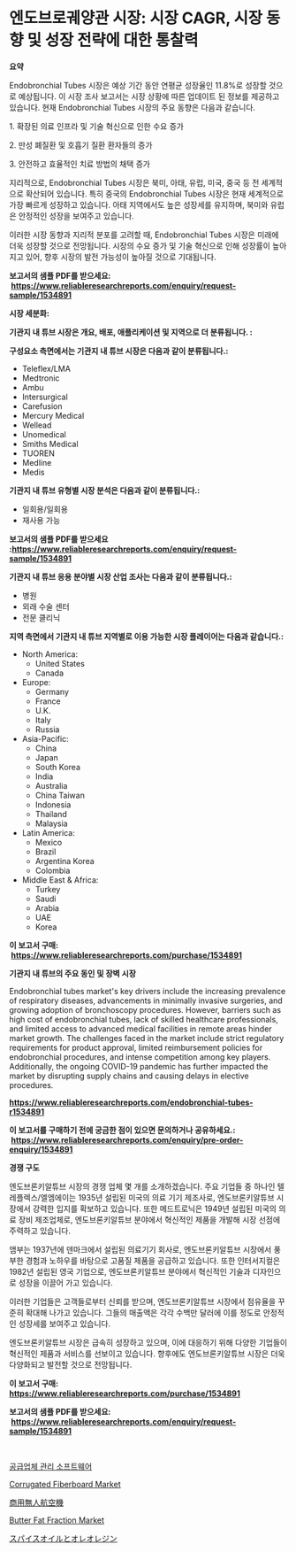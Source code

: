 <p><h1>엔도브로궤양관 시장: 시장 CAGR, 시장 동향 및 성장 전략에 대한 통찰력</h1></p><p><strong>요약</strong></p>
<p><p>Endobronchial Tubes 시장은 예상 기간 동안 연평균 성장율인 11.8%로 성장할 것으로 예상됩니다. 이 시장 조사 보고서는 시장 상황에 따른 업데이트 된 정보를 제공하고 있습니다. 현재 Endobronchial Tubes 시장의 주요 동향은 다음과 같습니다. </p><p>1. 확장된 의료 인프라 및 기술 혁신으로 인한 수요 증가</p><p>2. 만성 폐질환 및 호흡기 질환 환자들의 증가</p><p>3. 안전하고 효율적인 치료 방법의 채택 증가</p><p>지리적으로, Endobronchial Tubes 시장은 북미, 아태, 유럽, 미국, 중국 등 전 세계적으로 확산되어 있습니다. 특히 중국의 Endobronchial Tubes 시장은 현재 세계적으로 가장 빠르게 성장하고 있습니다. 아태 지역에서도 높은 성장세를 유지하며, 북미와 유럽은 안정적인 성장을 보여주고 있습니다.</p><p>이러한 시장 동향과 지리적 분포를 고려할 때, Endobronchial Tubes 시장은 미래에 더욱 성장할 것으로 전망됩니다. 시장의 수요 증가 및 기술 혁신으로 인해 성장률이 높아지고 있어, 향후 시장의 발전 가능성이 높아질 것으로 기대됩니다.</p></p>
<p><strong>보고서의 샘플 PDF를 받으세요: &nbsp;<a href="https://www.reliableresearchreports.com/enquiry/request-sample/1534891">https://www.reliableresearchreports.com/enquiry/request-sample/1534891</a></strong></p>
<p><strong>시장 세분화:</strong></p>
<p><strong> 기관지 내 튜브 시장은 개요, 배포, 애플리케이션 및 지역으로 더 분류됩니다. :</strong></p>
<p><strong>구성요소 측면에서는 기관지 내 튜브 시장은 다음과 같이 분류됩니다.:</strong></p>
<p><ul><li>Teleflex/LMA</li><li>Medtronic</li><li>Ambu</li><li>Intersurgical</li><li>Carefusion</li><li>Mercury Medical</li><li>Wellead</li><li>Unomedical</li><li>Smiths Medical</li><li>TUOREN</li><li>Medline</li><li>Medis</li></ul></p>
<p><strong> 기관지 내 튜브 유형별 시장 분석은 다음과 같이 분류됩니다.:</strong></p>
<p><ul><li>일회용/일회용</li><li>재사용 가능</li></ul></p>
<p><strong>보고서의 샘플 PDF를 받으세요 :<a href="https://www.reliableresearchreports.com/enquiry/request-sample/1534891">https://www.reliableresearchreports.com/enquiry/request-sample/1534891</a></strong></p>
<p><strong> 기관지 내 튜브 응용 분야별 시장 산업 조사는 다음과 같이 분류됩니다.:</strong></p>
<p><ul><li>병원</li><li>외래 수술 센터</li><li>전문 클리닉</li></ul></p>
<p><strong>지역 측면에서 기관지 내 튜브 지역별로 이용 가능한 시장 플레이어는 다음과 같습니다.:</strong></p>
<p><ul>
    <li>
        North America:
        <ul>
            <li>United States</li>
            <li>Canada</li>
        </ul>
    </li>
    <li>
        Europe:
        <ul>
            <li>Germany</li>
            <li>France</li>
            <li>U.K.</li>
            <li>Italy</li>
            <li>Russia</li>
        </ul>
    </li>
    <li>
        Asia-Pacific:
        <ul>
            <li>China</li>
            <li>Japan</li>
            <li>South Korea</li>
            <li>India</li>
            <li>Australia</li>
            <li>China Taiwan</li>
            <li>Indonesia</li>
            <li>Thailand</li>
            <li>Malaysia</li>
        </ul>
    </li>
    <li>
        Latin America:
        <ul>
            <li>Mexico</li>
            <li>Brazil</li>
            <li>Argentina Korea</li>
            <li>Colombia</li>
        </ul>
    </li>
    <li>
        Middle East & Africa:
        <ul>
            <li>Turkey</li>
            <li>Saudi</li>
            <li>Arabia</li>
            <li>UAE</li>
            <li>Korea</li>
        </ul>
    </li>
    </ul></p>
<p><strong>이 보고서 구매: &nbsp;<a href="https://www.reliableresearchreports.com/purchase/1534891">https://www.reliableresearchreports.com/purchase/1534891</a></strong></p>
<p><strong>기관지 내 튜브의 주요 동인 및 장벽 시장</strong></p>
<p><p>Endobronchial tubes market's key drivers include the increasing prevalence of respiratory diseases, advancements in minimally invasive surgeries, and growing adoption of bronchoscopy procedures. However, barriers such as high cost of endobronchial tubes, lack of skilled healthcare professionals, and limited access to advanced medical facilities in remote areas hinder market growth. The challenges faced in the market include strict regulatory requirements for product approval, limited reimbursement policies for endobronchial procedures, and intense competition among key players. Additionally, the ongoing COVID-19 pandemic has further impacted the market by disrupting supply chains and causing delays in elective procedures.</p></p>
<p><strong><a href="https://www.reliableresearchreports.com/endobronchial-tubes-r1534891">https://www.reliableresearchreports.com/endobronchial-tubes-r1534891</a></strong></p>
<p><strong>이 보고서를 구매하기 전에 궁금한 점이 있으면 문의하거나 공유하세요.: &nbsp;<a href="https://www.reliableresearchreports.com/enquiry/pre-order-enquiry/1534891">https://www.reliableresearchreports.com/enquiry/pre-order-enquiry/1534891</a></strong></p>
<p><strong>경쟁 구도</strong></p>
<p><p>엔도브론키알튜브 시장의 경쟁 업체 몇 개를 소개하겠습니다. 주요 기업들 중 하나인 텔레플렉스/엘엠에이는 1935년 설립된 미국의 의료 기기 제조사로, 엔도브론키알튜브 시장에서 강력한 입지를 확보하고 있습니다. 또한 메드트로닉은 1949년 설립된 미국의 의료 장비 제조업체로, 엔도브론키알튜브 분야에서 혁신적인 제품을 개발해 시장 선점에 주력하고 있습니다.</p><p>앰부는 1937년에 덴마크에서 설립된 의료기기 회사로, 엔도브론키알튜브 시장에서 풍부한 경험과 노하우를 바탕으로 고품질 제품을 공급하고 있습니다. 또한 인터서지컬은 1982년 설립된 영국 기업으로, 엔도브론키알튜브 분야에서 혁신적인 기술과 디자인으로 성장을 이끌어 가고 있습니다.</p><p>이러한 기업들은 고객들로부터 신뢰를 받으며, 엔도브론키알튜브 시장에서 점유율을 꾸준히 확대해 나가고 있습니다. 그들의 매출액은 각각 수백만 달러에 이를 정도로 안정적인 성장세를 보여주고 있습니다.</p><p>엔도브론키알튜브 시장은 급속히 성장하고 있으며, 이에 대응하기 위해 다양한 기업들이 혁신적인 제품과 서비스를 선보이고 있습니다. 향후에도 엔도브론키알튜브 시장은 더욱 다양화되고 발전할 것으로 전망됩니다.</p></p>
<p><strong>이 보고서 구매: &nbsp; <a href="https://www.reliableresearchreports.com/purchase/1534891">https://www.reliableresearchreports.com/purchase/1534891</a></strong></p>
<p><strong>보고서의 샘플 PDF를 받으세요: &nbsp;<a href="https://www.reliableresearchreports.com/enquiry/request-sample/1534891">https://www.reliableresearchreports.com/enquiry/request-sample/1534891</a></strong><strong></strong></p>
<p>&nbsp;</p>
<p><p><a href="https://medium.com/@conradkirrlin76575/%EB%B2%A4%EB%8D%94-%EA%B4%80%EB%A6%AC-%EC%86%8C%ED%94%84%ED%8A%B8%EC%9B%A8%EC%96%B4-%EC%8B%9C%EC%9E%A5-%EC%A0%84%EB%A7%9D-%EC%82%B0%EC%97%85-%EA%B0%9C%EC%9A%94-%EB%B0%8F-%EC%98%88%EC%B8%A1-2024%EB%85%84%EB%B6%80%ED%84%B0-2031%EB%85%84%EA%B9%8C%EC%A7%80-29f5f4917375">공급업체 관리 소프트웨어</a></p><p><a href="https://unruly-ladybug-44b.notion.site/Corrugated-Fiberboard-Market-Size-Global-Industry-Overview-Market-Segmentation-and-Forecast-2024--16a0a5f7c7c64877957aac67cbd55e70">Corrugated Fiberboard Market</a></p><p><a href="https://medium.com/@demarcuskuhlman/%E5%95%86%E7%94%A8uav%E5%B8%82%E5%A0%B4%E3%81%AF-%E5%B8%82%E5%A0%B4%E3%82%B7%E3%82%A7%E3%82%A2-%E3%82%B5%E3%82%A4%E3%82%BA-2031%E5%B9%B4%E3%81%BE%E3%81%A7%E3%81%AE%E4%BA%88%E6%B8%AC%E3%81%AB%E7%84%A6%E7%82%B9%E3%82%92%E5%BD%93%E3%81%A6%E3%81%A6%E3%81%84%E3%81%BE%E3%81%99-605eee8c3f09">商用無人航空機</a></p><p><a href="https://github.com/vimar16th/Market-Research-Report-List-4/blob/main/butter-fat-fraction-market.md">Butter Fat Fraction Market</a></p><p><a href="https://github.com/zjkmgcs938405/Market-Research-Report-List-1/blob/main/594491720086.md">スパイスオイルとオレオレジン</a></p></p>